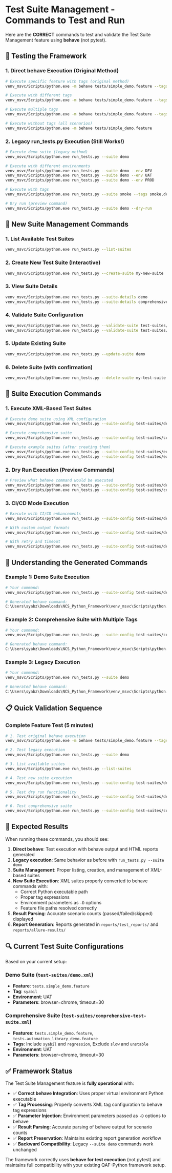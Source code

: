 # Test Suite Management - Commands to Test and Run

Here are the **CORRECT** commands to test and validate the Test Suite Management feature using **behave** (not pytest).

## 🧪 Testing the Framework

### 1. Direct behave Execution (Original Method)
```bash
# Execute specific feature with tags (original method)
venv_msvc/Scripts/python.exe -m behave tests/simple_demo.feature --tags syabil

# Execute with different tags
venv_msvc/Scripts/python.exe -m behave tests/simple_demo.feature --tags demo

# Execute multiple tags
venv_msvc/Scripts/python.exe -m behave tests/simple_demo.feature --tags "syabil or demo"

# Execute without tags (all scenarios)
venv_msvc/Scripts/python.exe -m behave tests/simple_demo.feature
```

### 2. Legacy run_tests.py Execution (Still Works!)
```bash
# Execute demo suite (legacy method)
venv_msvc/Scripts/python.exe run_tests.py --suite demo

# Execute with different environments
venv_msvc/Scripts/python.exe run_tests.py --suite demo --env DEV
venv_msvc/Scripts/python.exe run_tests.py --suite demo --env UAT
venv_msvc/Scripts/python.exe run_tests.py --suite demo --env PROD

# Execute with tags
venv_msvc/Scripts/python.exe run_tests.py --suite smoke --tags smoke,demo

# Dry run (preview command)
venv_msvc/Scripts/python.exe run_tests.py --suite demo --dry-run
```

## 🚀 New Suite Management Commands

### 1. List Available Test Suites
```bash
venv_msvc/Scripts/python.exe run_tests.py --list-suites
```

### 2. Create New Test Suite (Interactive)
```bash
venv_msvc/Scripts/python.exe run_tests.py --create-suite my-new-suite
```

### 3. View Suite Details
```bash
venv_msvc/Scripts/python.exe run_tests.py --suite-details demo
venv_msvc/Scripts/python.exe run_tests.py --suite-details comprehensive-test-suite
```

### 4. Validate Suite Configuration
```bash
venv_msvc/Scripts/python.exe run_tests.py --validate-suite test-suites/demo.xml
venv_msvc/Scripts/python.exe run_tests.py --validate-suite test-suites/examples/basic-smoke.xml
```

### 5. Update Existing Suite
```bash
venv_msvc/Scripts/python.exe run_tests.py --update-suite demo
```

### 6. Delete Suite (with confirmation)
```bash
venv_msvc/Scripts/python.exe run_tests.py --delete-suite my-test-suite
```

## 🎯 Suite Execution Commands

### 1. Execute XML-Based Test Suites
```bash
# Execute demo suite using XML configuration
venv_msvc/Scripts/python.exe run_tests.py --suite-config test-suites/demo.xml

# Execute comprehensive suite
venv_msvc/Scripts/python.exe run_tests.py --suite-config test-suites/comprehensive-test-suite.xml

# Execute example suites (after creating them)
venv_msvc/Scripts/python.exe run_tests.py --suite-config test-suites/examples/basic-smoke.xml
venv_msvc/Scripts/python.exe run_tests.py --suite-config test-suites/examples/api-validation.xml
```

### 2. Dry Run Execution (Preview Commands)
```bash
# Preview what behave command would be executed
venv_msvc/Scripts/python.exe run_tests.py --suite-config test-suites/demo.xml --dry-run
venv_msvc/Scripts/python.exe run_tests.py --suite-config test-suites/comprehensive-test-suite.xml --dry-run
```

### 3. CI/CD Mode Execution
```bash
# Execute with CI/CD enhancements
venv_msvc/Scripts/python.exe run_tests.py --suite-config test-suites/demo.xml --ci-mode --fail-fast

# With custom output formats
venv_msvc/Scripts/python.exe run_tests.py --suite-config test-suites/demo.xml --ci-mode --output-format junit --output-format json

# With retry and timeout
venv_msvc/Scripts/python.exe run_tests.py --suite-config test-suites/demo.xml --ci-mode --retry-count 2 --timeout-minutes 30
```

## 🔧 Understanding the Generated Commands

### Example 1: Demo Suite Execution
```bash
# Your command:
venv_msvc/Scripts/python.exe run_tests.py --suite-config test-suites/demo.xml

# Generated behave command:
C:\Users\syabz\Downloads\NCS_Python_Framework\venv_msvc\Scripts\python.exe -m behave tests\simple_demo.feature --tags syabil -D env=UAT -D browser=chrome -D timeout=30 --logging-level INFO
```

### Example 2: Comprehensive Suite with Multiple Tags
```bash
# Your command:
venv_msvc/Scripts/python.exe run_tests.py --suite-config test-suites/comprehensive-test-suite.xml

# Generated behave command:
C:\Users\syabz\Downloads\NCS_Python_Framework\venv_msvc\Scripts\python.exe -m behave tests\simple_demo.feature --include tests\automation_library_demo.feature --tags (syabil or regression) and not slow and not unstable -D env=UAT -D browser=chrome -D timeout=30 --logging-level INFO
```

### Example 3: Legacy Execution
```bash
# Your command:
venv_msvc/Scripts/python.exe run_tests.py --suite demo

# Generated behave command:
C:\Users\syabz\Downloads\NCS_Python_Framework\venv_msvc\Scripts\python.exe -m behave tests/simple_demo.feature --tags demo
```

## 📋 Quick Validation Sequence

### Complete Feature Test (5 minutes)
```bash
# 1. Test original behave execution
venv_msvc/Scripts/python.exe -m behave tests/simple_demo.feature --tags syabil

# 2. Test legacy execution
venv_msvc/Scripts/python.exe run_tests.py --suite demo

# 3. List available suites
venv_msvc/Scripts/python.exe run_tests.py --list-suites

# 4. Test new suite execution
venv_msvc/Scripts/python.exe run_tests.py --suite-config test-suites/demo.xml

# 5. Test dry run functionality
venv_msvc/Scripts/python.exe run_tests.py --suite-config test-suites/demo.xml --dry-run

# 6. Test comprehensive suite
venv_msvc/Scripts/python.exe run_tests.py --suite-config test-suites/comprehensive-test-suite.xml --dry-run
```

## 🎯 Expected Results

When running these commands, you should see:

1. **Direct behave**: Test execution with behave output and HTML reports generated
2. **Legacy execution**: Same behavior as before with `run_tests.py --suite demo`
3. **Suite Management**: Proper listing, creation, and management of XML-based suites
4. **New Suite Execution**: XML suites properly converted to behave commands with:
   - Correct Python executable path
   - Proper tag expressions
   - Environment parameters as `-D` options
   - Feature file paths resolved correctly
5. **Result Parsing**: Accurate scenario counts (passed/failed/skipped) displayed
6. **Report Generation**: Reports generated in `reports/test_reports/` and `reports/allure-results/`

## 🔍 Current Test Suite Configurations

Based on your current setup:

### Demo Suite (`test-suites/demo.xml`)
- **Feature**: `tests.simple_demo.feature`
- **Tag**: `syabil`
- **Environment**: UAT
- **Parameters**: browser=chrome, timeout=30

### Comprehensive Suite (`test-suites/comprehensive-test-suite.xml`)
- **Features**: `tests.simple_demo.feature`, `tests.automation_library_demo.feature`
- **Tags**: Include `syabil` and `regression`, Exclude `slow` and `unstable`
- **Environment**: UAT
- **Parameters**: browser=chrome, timeout=30

## ✅ Framework Status

The Test Suite Management feature is **fully operational** with:
- ✅ **Correct behave Integration**: Uses proper virtual environment Python executable
- ✅ **Tag Processing**: Properly converts XML tag configuration to behave tag expressions
- ✅ **Parameter Injection**: Environment parameters passed as `-D` options to behave
- ✅ **Result Parsing**: Accurate parsing of behave output for scenario counts
- ✅ **Report Preservation**: Maintains existing report generation workflow
- ✅ **Backward Compatibility**: Legacy `--suite demo` commands work unchanged

The framework correctly uses **behave for test execution** (not pytest) and maintains full compatibility with your existing QAF-Python framework setup.